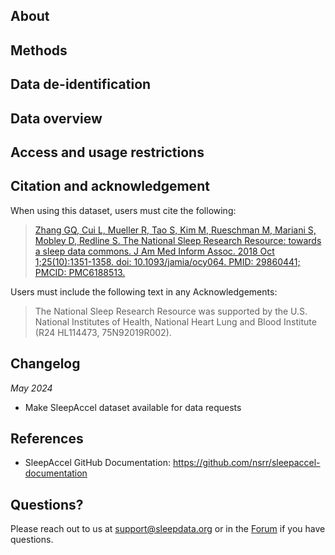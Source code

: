 ## About

## Methods

## Data de-identification

## Data overview

## Access and usage restrictions

## Citation and acknowledgement

When using this dataset, users must cite the following:

>[Zhang GQ, Cui L, Mueller R, Tao S, Kim M, Rueschman M, Mariani S, Mobley D, Redline S. The National Sleep Research Resource: towards a sleep data commons. J Am Med Inform Assoc. 2018 Oct 1;25(10):1351-1358. doi: 10.1093/jamia/ocy064. PMID: 29860441; PMCID: PMC6188513.](https://pubmed.ncbi.nlm.nih.gov/29860441/)

Users must include the following text in any Acknowledgements:

> The National Sleep Research Resource was supported by the U.S. National Institutes of Health, National Heart Lung and Blood Institute (R24 HL114473, 75N92019R002).

## Changelog

*May 2024*

- Make SleepAccel dataset available for data requests

## References

- SleepAccel GitHub Documentation: https://github.com/nsrr/sleepaccel-documentation

## Questions?

Please reach out to us at support@sleepdata.org or in the [Forum](https://sleepdata.org/forum) if you have questions.
